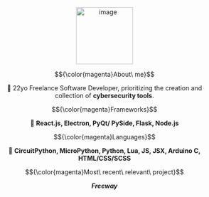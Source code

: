 <div align="center">

<img width="128" alt="image" src="https://github.com/FLOCK4H/FLOCK4H/assets/161654571/0182af7e-da1b-4828-9f3e-754de0293cfc">

$${\color{magenta}About\ me}$$

📌 22yo Freelance Software Developer, prioritizing the creation and collection of **cybersecurity tools**.

$${\color{magenta}Frameworks}$$

🧹 **React.js, Electron, PyQt/ PySide, Flask, Node.js**

$${\color{magenta}Languages}$$

🍪 **CircuitPython, MicroPython, Python, Lua, JS, JSX, Arduino C, HTML/CSS/SCSS**

$${\color{magenta}Most\ recent\ relevant\ project}$$

**_Freeway_**

</div>
